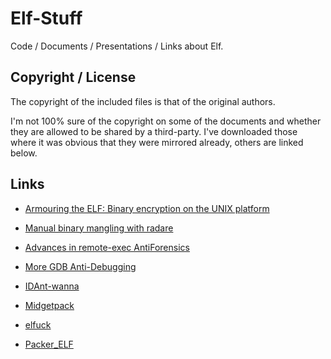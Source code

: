 Elf-Stuff
=========

Code / Documents / Presentations / Links about Elf.

Copyright / License
-------------------

The copyright of the included files is that of the original authors.

I'm not 100% sure of the copyright on some of the documents and whether they are allowed to be shared by a third-party.
I've downloaded those where it was obvious that they were mirrored already, others are linked below.

Links
-----

 - [Armouring the ELF: Binary encryption on the UNIX platform](http://phrack.org/issues/58/5.html)
 - [Manual binary mangling with radare](http://phrack.org/issues/66/14.html)
 - [Advances in remote-exec AntiForensics](http://phrack.org/issues/63/12.html)
 - [More GDB Anti-Debugging](https://xorl.wordpress.com/2009/01/05/more-gdb-anti-debugging/)


 - [IDAnt-wanna](https://github.com/strazzere/IDAnt-wanna)
 - [Midgetpack](https://github.com/arisada/midgetpack)
 - [elfuck](https://github.com/timhsutw/elfuck)
 - [Packer_ELF](https://github.com/sebastiencs/Packer_ELF)
